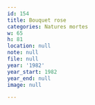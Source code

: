 ```yaml
---
id: 154
title: Bouquet rose
categories: Natures mortes
w: 65
h: 81
location: null
note: null
file: null
year: '1982'
year_start: 1982
year_end: null
image: null

---
```

